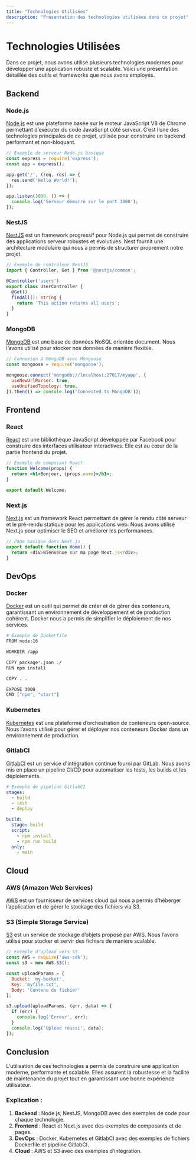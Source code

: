 ```yaml
---
title: "Technologies Utilisées"
description: "Présentation des technologies utilisées dans ce projet"
---
```


# Technologies Utilisées

Dans ce projet, nous avons utilisé plusieurs technologies modernes pour développer une application robuste et scalable. Voici une présentation détaillée des outils et frameworks que nous avons employés.

## Backend

### Node.js
[Node.js](https://nodejs.org/) est une plateforme basée sur le moteur JavaScript V8 de Chrome permettant d’exécuter du code JavaScript côté serveur. C’est l’une des technologies principales de ce projet, utilisée pour construire un backend performant et non-bloquant.

```js
// Exemple de serveur Node.js basique
const express = require('express');
const app = express();

app.get('/', (req, res) => {
  res.send('Hello World!');
});

app.listen(3000, () => {
  console.log('Serveur démarré sur le port 3000');
});
```

### NestJS
[NestJS](https://nestjs.com/) est un framework progressif pour Node.js qui permet de construire des applications serveur robustes et évolutives. Nest fournit une architecture modulaire qui nous a permis de structurer proprement notre projet.

```ts
// Exemple de contrôleur NestJS
import { Controller, Get } from '@nestjs/common';

@Controller('users')
export class UserController {
  @Get()
  findAll(): string {
    return 'This action returns all users';
  }
}
```

### MongoDB
[MongoDB](https://www.mongodb.com/) est une base de données NoSQL orientée document. Nous l’avons utilisé pour stocker nos données de manière flexible.

```js
// Connexion à MongoDB avec Mongoose
const mongoose = require('mongoose');

mongoose.connect('mongodb://localhost:27017/myapp', {
  useNewUrlParser: true,
  useUnifiedTopology: true,
}).then(() => console.log('Connected to MongoDB'));
```

## Frontend

### React
[React](https://reactjs.org/) est une bibliothèque JavaScript développée par Facebook pour construire des interfaces utilisateur interactives. Elle est au cœur de la partie frontend du projet.

```jsx
// Exemple de composant React
function Welcome(props) {
  return <h1>Bonjour, {props.name}</h1>;
}

export default Welcome;
```

### Next.js
[Next.js](https://nextjs.org/) est un framework React permettant de gérer le rendu côté serveur et le pré-rendu statique pour les applications web. Nous avons utilisé Next.js pour optimiser le SEO et améliorer les performances.

```js
// Page basique dans Next.js
export default function Home() {
  return <div>Bienvenue sur ma page Next.js</div>;
}
```

## DevOps

### Docker
[Docker](https://www.docker.com/) est un outil qui permet de créer et de gérer des conteneurs, garantissant un environnement de développement et de production cohérent. Docker nous a permis de simplifier le déploiement de nos services.

```bash
# Exemple de Dockerfile
FROM node:16

WORKDIR /app

COPY package*.json ./
RUN npm install

COPY . .

EXPOSE 3000
CMD ["npm", "start"]
```

### Kubernetes
[Kubernetes](https://kubernetes.io/) est une plateforme d’orchestration de conteneurs open-source. Nous l’avons utilisé pour gérer et déployer nos conteneurs Docker dans un environnement de production.

### GitlabCI
[GitlabCI](https://docs.gitlab.com/ee/ci/) est un service d'intégration continue fourni par GitLab. Nous avons mis en place un pipeline CI/CD pour automatiser les tests, les builds et les déploiements.

```yaml
# Exemple de pipeline GitlabCI
stages:
  - build
  - test
  - deploy

build:
  stage: build
  script:
    - npm install
    - npm run build
  only:
    - main
```

## Cloud

### AWS (Amazon Web Services)
[AWS](https://aws.amazon.com/) est un fournisseur de services cloud qui nous a permis d’héberger l’application et de gérer le stockage des fichiers via S3.

### S3 (Simple Storage Service)
[S3](https://aws.amazon.com/s3/) est un service de stockage d’objets proposé par AWS. Nous l’avons utilisé pour stocker et servir des fichiers de manière scalable.

```js
// Exemple d'upload vers S3
const AWS = require('aws-sdk');
const s3 = new AWS.S3();

const uploadParams = {
  Bucket: 'my-bucket',
  Key: 'myfile.txt',
  Body: 'Contenu du fichier'
};

s3.upload(uploadParams, (err, data) => {
  if (err) {
    console.log('Erreur', err);
  }
  console.log('Upload réussi', data);
});
```

## Conclusion

L'utilisation de ces technologies a permis de construire une application moderne, performante et scalable. Elles assurent la robustesse et la facilité de maintenance du projet tout en garantissant une bonne expérience utilisateur.

### Explication :
1. **Backend** : Node.js, NestJS, MongoDB avec des exemples de code pour chaque technologie.
2. **Frontend** : React et Next.js avec des exemples de composants et de pages.
3. **DevOps** : Docker, Kubernetes et GitlabCI avec des exemples de fichiers Dockerfile et pipeline GitlabCI.
4. **Cloud** : AWS et S3 avec des exemples d’intégration.

